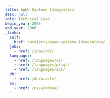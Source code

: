 ```yaml
---
title: AWWU Systems Integration
desc: null
role: Technical Lead
begin_year: 2005
end_year: 2006
_links:
  self:
    href: /projects/awwu-systems-integration/
  jobs:
    - href: /jobs/rdi/
  languages:
    - href: /languages/cs/
    - href: /languages/plsql/
    - href: /languages/sql/
  db:
    - href: /db/oracle/
  os:
    - href: /os/windows/
---
```

